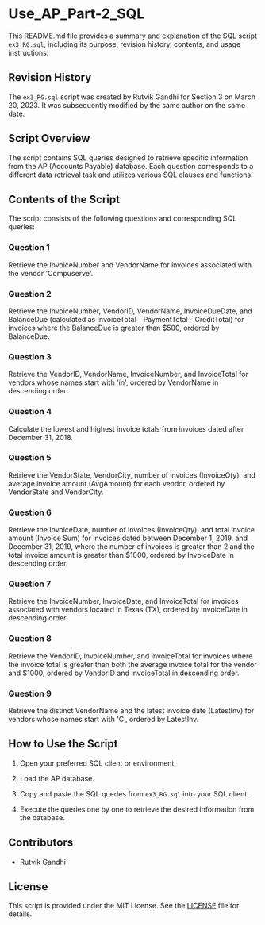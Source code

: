 # Use_AP_Part-2_SQL

This README.md file provides a summary and explanation of the SQL script `ex3_RG.sql`, including its purpose, revision history, contents, and usage instructions.

## Revision History

The `ex3_RG.sql` script was created by Rutvik Gandhi for Section 3 on March 20, 2023. It was subsequently modified by the same author on the same date.

## Script Overview

The script contains SQL queries designed to retrieve specific information from the AP (Accounts Payable) database. Each question corresponds to a different data retrieval task and utilizes various SQL clauses and functions.

## Contents of the Script

The script consists of the following questions and corresponding SQL queries:

### Question 1
Retrieve the InvoiceNumber and VendorName for invoices associated with the vendor 'Compuserve'.

### Question 2
Retrieve the InvoiceNumber, VendorID, VendorName, InvoiceDueDate, and BalanceDue (calculated as InvoiceTotal - PaymentTotal - CreditTotal) for invoices where the BalanceDue is greater than $500, ordered by BalanceDue.

### Question 3
Retrieve the VendorID, VendorName, InvoiceNumber, and InvoiceTotal for vendors whose names start with 'in', ordered by VendorName in descending order.

### Question 4
Calculate the lowest and highest invoice totals from invoices dated after December 31, 2018.

### Question 5
Retrieve the VendorState, VendorCity, number of invoices (InvoiceQty), and average invoice amount (AvgAmount) for each vendor, ordered by VendorState and VendorCity.

### Question 6
Retrieve the InvoiceDate, number of invoices (InvoiceQty), and total invoice amount (Invoice Sum) for invoices dated between December 1, 2019, and December 31, 2019, where the number of invoices is greater than 2 and the total invoice amount is greater than $1000, ordered by InvoiceDate in descending order.

### Question 7
Retrieve the InvoiceNumber, InvoiceDate, and InvoiceTotal for invoices associated with vendors located in Texas (TX), ordered by InvoiceDate in descending order.

### Question 8
Retrieve the VendorID, InvoiceNumber, and InvoiceTotal for invoices where the invoice total is greater than both the average invoice total for the vendor and $1000, ordered by VendorID and InvoiceTotal in descending order.

### Question 9
Retrieve the distinct VendorName and the latest invoice date (LatestInv) for vendors whose names start with 'C', ordered by LatestInv.

## How to Use the Script

1. Open your preferred SQL client or environment.

2. Load the AP database.

3. Copy and paste the SQL queries from `ex3_RG.sql` into your SQL client.

4. Execute the queries one by one to retrieve the desired information from the database.

## Contributors

- Rutvik Gandhi

## License

This script is provided under the MIT License. See the [LICENSE](LICENSE) file for details.
